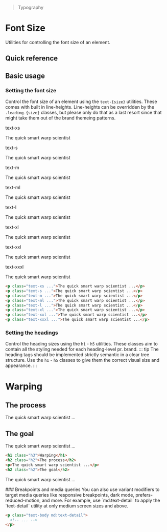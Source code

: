> Typography

# Font Size
Utilities for controlling the font size of an element.

## Quick reference

<qr-table />

## Basic usage
### Setting the font size
Control the font size of an element using the `text-{size}` utilities. These comes with built in line-heights. Line-heights can be overridden by the `.leading-{size}` classes, but please only do that as a last resort since that might take them out of the brand themeing patterns.

<container class="pt-0">
    <div class="mx-24">
      <span class="font-medium text-sm text-slate-500 font-mono dark:text-slate-400">text-xs</span>
      <p class="text-xs mt-0!">The quick smart warp scientist</p>
      <span class="font-medium text-sm text-slate-500 font-mono dark:text-slate-400">text-s</span>
      <p class="text-s mt-0!">The quick smart warp scientist</p>
      <span class="font-medium text-sm text-slate-500 font-mono dark:text-slate-400">text-m</span>
      <p class="text-m mt-0!">The quick smart warp scientist</p>
      <span class="font-medium text-sm text-slate-500 font-mono dark:text-slate-400">text-ml</span>
      <p class="text-ml mt-0!">The quick smart warp scientist</p>
      <span class="font-medium text-sm text-slate-500 font-mono dark:text-slate-400">text-l</span>
      <p class="text-l mt-0!">The quick smart warp scientist</p>
      <span class="font-medium text-sm text-slate-500 font-mono dark:text-slate-400">text-xl</span>
      <p class="text-xl mt-0!">The quick smart warp scientist</p>
      <span class="font-medium text-sm text-slate-500 font-mono dark:text-slate-400">text-xxl</span>
      <p class="text-xxl mt-0!">The quick smart warp scientist</p>
      <span class="font-medium text-sm text-slate-500 font-mono dark:text-slate-400">text-xxxl</span>
      <p class="text-xxxl mt-0!">The quick smart warp scientist</p>
    </div>
</container>

```html
<p class="text-xs ...">The quick smart warp scientist ...</p>
<p class="text-s ...">The quick smart warp scientist ...</p>
<p class="text-m ...">The quick smart warp scientist ...</p>
<p class="text-ml ...">The quick smart warp scientist ...</p>
<p class="text-l ...">The quick smart warp scientist ...</p>
<p class="text-xl ...">The quick smart warp scientist ...</p>
<p class="text-xxl ...">The quick smart warp scientist ...</p>
<p class="text-xxxl ...">The quick smart warp scientist ...</p>
```
### Setting the headings
Control the heading sizes using the `h1` - `h5` utilities. These classes aim to contain all the styling needed for each heading-level pr. brand.
::: tip
The heading tags should be implemented strictly semantic in a clear tree structure. Use the `h1` - `h5` classes to give them the correct visual size and appearance.
:::

<container class="pt-0">
    <div class="mx-24">
      <h1 class="h3">Warping</h1>
      <h2 class="h2">The process</h2>
      <p>The quick smart warp scientist ...</p>
      <h2 class="h2">The goal</h2>
      <p>The quick smart warp scientist ...</p>
    </div>
</container>

```html
<h1 class="h3">Warping</h1>
<h2 class="h2">The process</h2>
<p>The quick smart warp scientist ...</p>
<h2 class="h2">The goal</h2>
```

<p>The quick smart warp scientist ...</p>
### Breakpoints and media queries
You can also use variant modifiers to target media queries like responsive breakpoints, dark mode, prefers-reduced-motion, and more. For example, use `md:text-detail` to apply the `text-detail` utility at only medium screen sizes and above.

```html
<p class="text-body md:text-detail">
  <!-- ... -->
</p>
```
